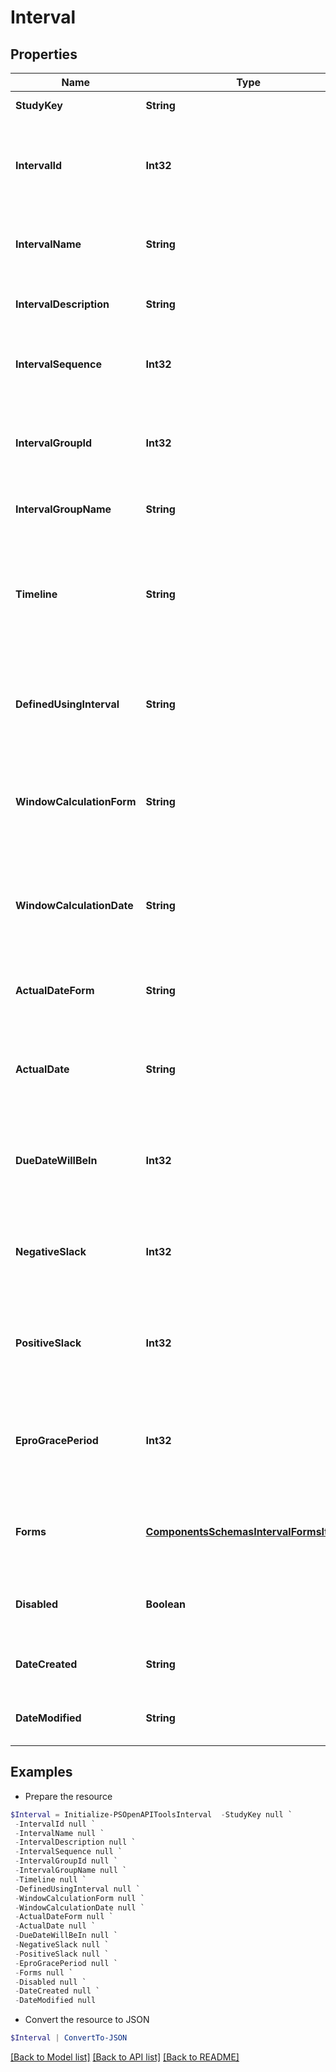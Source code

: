 # Interval
## Properties

Name | Type | Description | Notes
------------ | ------------- | ------------- | -------------
**StudyKey** | **String** | Unique study key | [optional] 
**IntervalId** | **Int32** | Unique system identifier for the interval (visit definition) | [optional] 
**IntervalName** | **String** | Name of the interval (visit) as defined in the study | [optional] 
**IntervalDescription** | **String** | Description of the interval (visit) | [optional] 
**IntervalSequence** | **Int32** | Sequence number of the interval in the schedule | [optional] 
**IntervalGroupId** | **Int32** | Identifier for the interval group (if intervals are grouped) | [optional] 
**IntervalGroupName** | **String** | Name of the interval group | [optional] 
**Timeline** | **String** | Type of interval visit window (e.g., None, Due Date, Start - End Date, Actual Date) | [optional] 
**DefinedUsingInterval** | **String** | Baseline interval used for calculating this interval’s dates | [optional] 
**WindowCalculationForm** | **String** | Baseline form (name) from which the calculation date is taken | [optional] 
**WindowCalculationDate** | **String** | Baseline field (variable name) from which the calculation date is taken | [optional] 
**ActualDateForm** | **String** | Form used to capture the actual date for this interval | [optional] 
**ActualDate** | **String** | Field (variable name) used to capture the actual date for this interval | [optional] 
**DueDateWillBeIn** | **Int32** | Number of days from the calculation date when the interval is due | [optional] 
**NegativeSlack** | **Int32** | Number of days before the due date that are allowed (negative window) | [optional] 
**PositiveSlack** | **Int32** | Number of days after the due date that are allowed (positive window) | [optional] 
**EproGracePeriod** | **Int32** | Number of days of grace period for ePRO completion after due date | [optional] 
**Forms** | [**ComponentsSchemasIntervalFormsItem[]**](ComponentsSchemasIntervalFormsItem.md) | List of forms that are scheduled in this interval | [optional] 
**Disabled** | **Boolean** | Whether the interval is soft-deleted (disabled) | [optional] 
**DateCreated** | **String** | Date when this interval was created | [optional] 
**DateModified** | **String** | Date when this interval was last modified | [optional] 

## Examples

- Prepare the resource
```powershell
$Interval = Initialize-PSOpenAPIToolsInterval  -StudyKey null `
 -IntervalId null `
 -IntervalName null `
 -IntervalDescription null `
 -IntervalSequence null `
 -IntervalGroupId null `
 -IntervalGroupName null `
 -Timeline null `
 -DefinedUsingInterval null `
 -WindowCalculationForm null `
 -WindowCalculationDate null `
 -ActualDateForm null `
 -ActualDate null `
 -DueDateWillBeIn null `
 -NegativeSlack null `
 -PositiveSlack null `
 -EproGracePeriod null `
 -Forms null `
 -Disabled null `
 -DateCreated null `
 -DateModified null
```

- Convert the resource to JSON
```powershell
$Interval | ConvertTo-JSON
```

[[Back to Model list]](../README.md#documentation-for-models) [[Back to API list]](../README.md#documentation-for-api-endpoints) [[Back to README]](../README.md)

